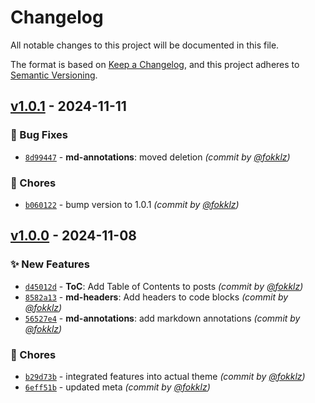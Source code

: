 # Changelog
All notable changes to this project will be documented in this file.

The format is based on [Keep a Changelog](https://keepachangelog.com/en/1.0.0/),
and this project adheres to [Semantic Versioning](https://semver.org/spec/v2.0.0.html).

## [v1.0.1] - 2024-11-11
### :bug: Bug Fixes
- [`8d99447`](https://github.com/fokklz/ghost-techy/commit/8d994476486f37692e3f31e4bbf89a2e334c33d7) - **md-annotations**: moved deletion *(commit by [@fokklz](https://github.com/fokklz))*

### :wrench: Chores
- [`b060122`](https://github.com/fokklz/ghost-techy/commit/b06012286e32d9c9d58b90cba557b9f0f0dbd9ab) - bump version to 1.0.1 *(commit by [@fokklz](https://github.com/fokklz))*


## [v1.0.0] - 2024-11-08
### :sparkles: New Features
- [`d45012d`](https://github.com/fokklz/ghost-techy/commit/d45012d490864ecaa8ec290e7446b6001dcf3457) - **ToC**: Add Table of Contents to posts *(commit by [@fokklz](https://github.com/fokklz))*
- [`8582a13`](https://github.com/fokklz/ghost-techy/commit/8582a134c30f0ba152ba3e1dbdbbee8da413a50a) - **md-headers**: Add headers to code blocks *(commit by [@fokklz](https://github.com/fokklz))*
- [`56527e4`](https://github.com/fokklz/ghost-techy/commit/56527e43b394b8ec37dd8f2795745ea634ccab0d) - **md-annotations**: add markdown annotations *(commit by [@fokklz](https://github.com/fokklz))*

### :wrench: Chores
- [`b29d73b`](https://github.com/fokklz/ghost-techy/commit/b29d73b3f2fe306ebe0d4b4b4a0904b8ff754100) - integrated features into actual theme *(commit by [@fokklz](https://github.com/fokklz))*
- [`6eff51b`](https://github.com/fokklz/ghost-techy/commit/6eff51b1facecff71f7398976bb42ac886120019) - updated meta *(commit by [@fokklz](https://github.com/fokklz))*

[v1.0.0]: https://github.com/fokklz/ghost-techy/compare/v0.0.0...v1.0.0
[v1.0.1]: https://github.com/fokklz/ghost-techy/compare/v1.0.0...v1.0.1
